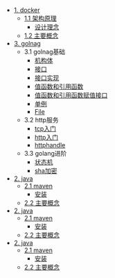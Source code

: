 - [1. docker](docker/chapter.md)
  - [1.1 架构原理](docker/architecture.md)
    - [设计理念](docker/concepts.md)
  - [1.2 主要概念](docker/index.md)
- [3. golnag](concepts/go.md)
  - 3.1 golnag基础
    - [机构体](go/basic/struct.md)
    - [接口](go/basic/interface.md)
    - [接口实现](go/basic/impleInterface.md)
    - [值函数和引用函数](go/basic/pointervalue.md)
    - [值函数和引用函数赋值接口](go/basic/pointervaluetointerface.md)
    - [单例](go/basic/singleton.md)
    - [File](go/basic/os-file.md)
  - 3.2 http服务
     - [tcp入门](go/http/tcpserver入门.md)
     - [http入门](go/http/httpserver入门.md)
     - [httphandle](go/http/httpserverhandle.md)
  - 3.3 golang进阶
     - [状态机](go/highlevel/sm.md)
     - [sha加密](go/highlevel/sha.md)
- [2. java](java/chapter2.md)
  - [2.1 maven](concepts/maven.md)
    - [安装](java/maven/install.md)
  - [2.2 主要概念](concepts/index.md)
- [2. java](java/chapter2.md)
  - [2.1 maven](concepts/maven.md)
    - [安装](java/maven/install.md)
  - [2.2 主要概念](concepts/index.md)
- [2. java](java/chapter2.md)
  - [2.1 maven](concepts/maven.md)
    - [安装](java/maven/install.md)
  - [2.2 主要概念](concepts/index.md)